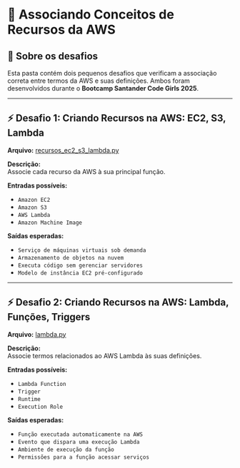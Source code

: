 # 🧩 Associando Conceitos de Recursos da AWS


## 🔎 Sobre os desafios

Esta pasta contém dois pequenos desafios que verificam a associação correta entre termos da AWS e suas definições. Ambos foram desenvolvidos durante o **Bootcamp Santander Code Girls 2025**.

---

## ⚡ Desafio 1: Criando Recursos na AWS: EC2, S3, Lambda

**Arquivo:** [recursos_ec2_s3_lambda.py](./recursos_ec2_s3_lambda.py)


**Descrição:**  
Associe cada recurso da AWS à sua principal função.

**Entradas possíveis:**
- `Amazon EC2`
- `Amazon S3`
- `AWS Lambda`
- `Amazon Machine Image`

**Saídas esperadas:**
- `Serviço de máquinas virtuais sob demanda`
- `Armazenamento de objetos na nuvem`
- `Executa código sem gerenciar servidores`
- `Modelo de instância EC2 pré-configurado`

---

## ⚡ Desafio 2: Criando Recursos na AWS: Lambda, Funções, Triggers

**Arquivo:** [lambda.py](./lambda.py)

**Descrição:**  
Associe termos relacionados ao AWS Lambda às suas definições.

**Entradas possíveis:**
- `Lambda Function`
- `Trigger`
- `Runtime`
- `Execution Role`

**Saídas esperadas:**
- `Função executada automaticamente na AWS`
- `Evento que dispara uma execução Lambda`
- `Ambiente de execução da função`
- `Permissões para a função acessar serviços`




